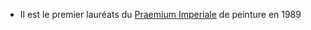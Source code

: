 - Il est le premier lauréats du [Praemium Imperiale](https://fr.wikipedia.org/wiki/Praemium_Imperiale) de peinture en 1989